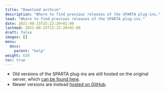 ```yaml
---
title: "Download archive"
description: "Where to find previous releases of the SPARTA plug-ins."
lead: "Where to find previous releases of the SPARTA plug-ins."
date: 2021-08-15T15:22:20+01:00
lastmod: 2021-08-15T15:22:20+01:00
draft: false
images: []
menu: 
  docs:
    parent: "help"
weight: 620
toc: true
---
```


* Old versions of the SPARTA plug-ins are still hosted on the original server, which [can be found here](http://research.spa.aalto.fi/projects/sparta_vsts/download/).
* Newer versions are instead [hosted on GitHub](https://github.com/leomccormack/SPARTA/releases).